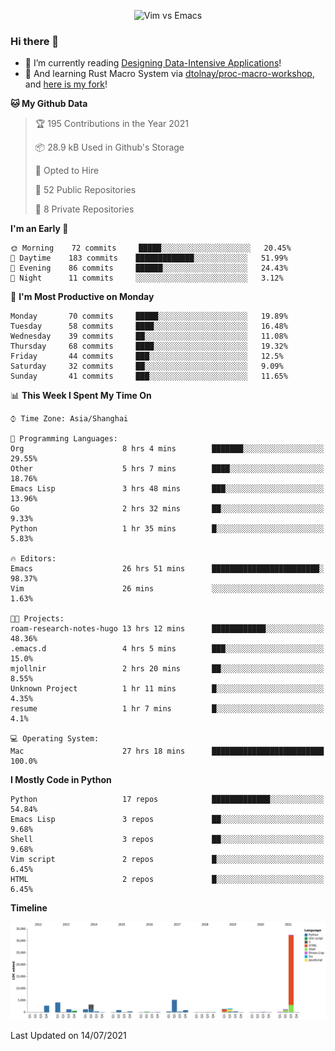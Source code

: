 <p align="center">
    <img src="https://gist.githubusercontent.com/coldnight/e696baffb094e71c96cb302118878eae/raw/40ea5053a6f66cc65f90f437e4173497da225958/banner.gif" alt="Vim vs Emacs" />
</p>

### Hi there 👋

- 📖 I’m currently reading [Designing Data-Intensive Applications](https://www.oreilly.com/library/view/designing-data-intensive-applications/9781491903063/)!
- 🌱 And learning Rust Macro System via [dtolnay/proc-macro-workshop](https://github.com/dtolnay/proc-macro-workshop), and [here is my fork](https://github.com/coldnight/proc-macro-workshop)!

<!--START_SECTION:waka-->
**🐱 My Github Data** 

> 🏆 195 Contributions in the Year 2021
 > 
> 📦 28.9 kB Used in Github's Storage 
 > 
> 💼 Opted to Hire
 > 
> 📜 52 Public Repositories 
 > 
> 🔑 8 Private Repositories  
 > 
**I'm an Early 🐤** 

```text
🌞 Morning    72 commits     █████░░░░░░░░░░░░░░░░░░░░   20.45% 
🌆 Daytime    183 commits    █████████████░░░░░░░░░░░░   51.99% 
🌃 Evening    86 commits     ██████░░░░░░░░░░░░░░░░░░░   24.43% 
🌙 Night      11 commits     ░░░░░░░░░░░░░░░░░░░░░░░░░   3.12%

```
📅 **I'm Most Productive on Monday** 

```text
Monday       70 commits     █████░░░░░░░░░░░░░░░░░░░░   19.89% 
Tuesday      58 commits     ████░░░░░░░░░░░░░░░░░░░░░   16.48% 
Wednesday    39 commits     ██░░░░░░░░░░░░░░░░░░░░░░░   11.08% 
Thursday     68 commits     ████░░░░░░░░░░░░░░░░░░░░░   19.32% 
Friday       44 commits     ███░░░░░░░░░░░░░░░░░░░░░░   12.5% 
Saturday     32 commits     ██░░░░░░░░░░░░░░░░░░░░░░░   9.09% 
Sunday       41 commits     ███░░░░░░░░░░░░░░░░░░░░░░   11.65%

```


📊 **This Week I Spent My Time On** 

```text
⌚︎ Time Zone: Asia/Shanghai

💬 Programming Languages: 
Org                      8 hrs 4 mins        ███████░░░░░░░░░░░░░░░░░░   29.55% 
Other                    5 hrs 7 mins        ████░░░░░░░░░░░░░░░░░░░░░   18.76% 
Emacs Lisp               3 hrs 48 mins       ███░░░░░░░░░░░░░░░░░░░░░░   13.96% 
Go                       2 hrs 32 mins       ██░░░░░░░░░░░░░░░░░░░░░░░   9.33% 
Python                   1 hr 35 mins        █░░░░░░░░░░░░░░░░░░░░░░░░   5.83%

🔥 Editors: 
Emacs                    26 hrs 51 mins      ████████████████████████░   98.37% 
Vim                      26 mins             ░░░░░░░░░░░░░░░░░░░░░░░░░   1.63%

🐱‍💻 Projects: 
roam-research-notes-hugo 13 hrs 12 mins      ████████████░░░░░░░░░░░░░   48.36% 
.emacs.d                 4 hrs 5 mins        ███░░░░░░░░░░░░░░░░░░░░░░   15.0% 
mjollnir                 2 hrs 20 mins       ██░░░░░░░░░░░░░░░░░░░░░░░   8.55% 
Unknown Project          1 hr 11 mins        █░░░░░░░░░░░░░░░░░░░░░░░░   4.35% 
resume                   1 hr 7 mins         █░░░░░░░░░░░░░░░░░░░░░░░░   4.1%

💻 Operating System: 
Mac                      27 hrs 18 mins      █████████████████████████   100.0%

```

**I Mostly Code in Python** 

```text
Python                   17 repos            █████████████░░░░░░░░░░░░   54.84% 
Emacs Lisp               3 repos             ██░░░░░░░░░░░░░░░░░░░░░░░   9.68% 
Shell                    3 repos             ██░░░░░░░░░░░░░░░░░░░░░░░   9.68% 
Vim script               2 repos             █░░░░░░░░░░░░░░░░░░░░░░░░   6.45% 
HTML                     2 repos             █░░░░░░░░░░░░░░░░░░░░░░░░   6.45%

```


**Timeline**

![Chart not found](https://raw.githubusercontent.com/coldnight/coldnight/master/charts/bar_graph.png) 


 Last Updated on 14/07/2021
<!--END_SECTION:waka-->
